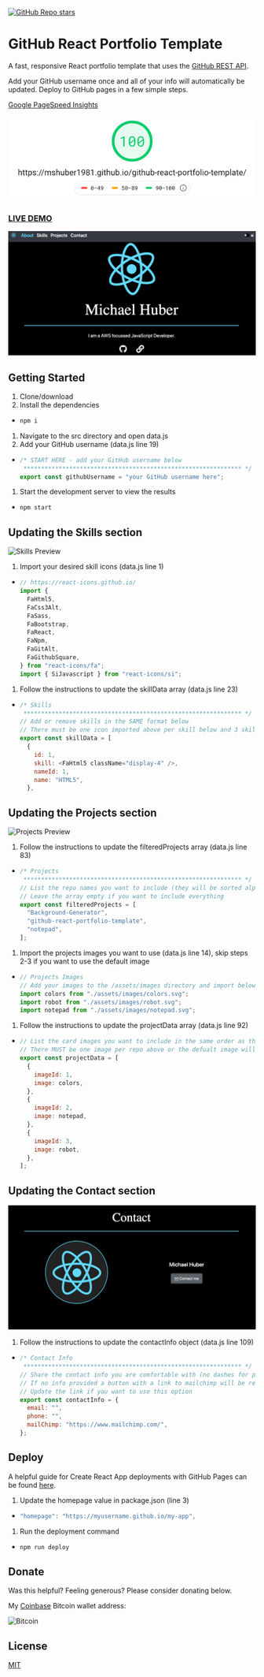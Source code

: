 [![GitHub Repo stars](https://img.shields.io/github/stars/mshuber1981/github-react-portfolio-template?color=%2361dbfb&style=for-the-badge&logo=github)](https://github.com/mshuber1981/github-react-portfolio-template/stargazers/)

# GitHub React Portfolio Template

A fast, responsive React portfolio template that uses the [GitHub REST API](https://docs.github.com/en/free-pro-team@latest/rest).

Add your GitHub username once and all of your info will automatically be updated. Deploy to GitHub pages in a few simple steps.

[Google PageSpeed Insights](https://developers.google.com/speed/pagespeed/insights/)

![Page Speed](/images/speed.png)

### <a href="https://mshuber1981.github.io/github-react-portfolio-template/">LIVE DEMO</a>

![Project Preview](/images/preview.png)

## Getting Started

1. Clone/download
1. Install the dependencies

- ```bash
  npm i
  ```

1. Navigate to the src directory and open data.js
1. Add your GitHub username (data.js line 19)

- ```javascript
  /* START HERE - add your GitHub username below
   ************************************************************** */
  export const githubUsername = "your GitHub username here";
  ```

1. Start the development server to view the results

- ```bash
  npm start
  ```

## Updating the Skills section

![Skills Preview](/images/skills.png)

1. Import your desired skill icons (data.js line 1)

- ```javascript
  // https://react-icons.github.io/
  import {
    FaHtml5,
    FaCss3Alt,
    FaSass,
    FaBootstrap,
    FaReact,
    FaNpm,
    FaGitAlt,
    FaGithubSquare,
  } from "react-icons/fa";
  import { SiJavascript } from "react-icons/si";
  ```

1. Follow the instructions to update the skillData array (data.js line 23)

- ```javascript
  /* Skills
   ************************************************************** */
  // Add or remove skills in the SAME format below
  // There must be one icon imported above per skill below and 3 skills per row
  export const skillData = [
    {
      id: 1,
      skill: <FaHtml5 className="display-4" />,
      nameId: 1,
      name: "HTML5",
    },
  ```

## Updating the Projects section

![Projects Preview](/images/projects.png)

1. Follow the instructions to update the filteredProjects array (data.js line 83)

- ```javascript
  /* Projects
   ************************************************************** */
  // List the repo names you want to include (they will be sorted alphabetically)
  // Leave the array empty if you want to include everything
  export const filteredProjects = [
    "Background-Generator",
    "github-react-portfolio-template",
    "notepad",
  ];
  ```

1. Import the projects images you want to use (data.js line 14), skip steps 2-3 if you want to use the default image

- ```javascript
  // Projects Images
  // Add your images to the /assets/images directory and import below
  import colors from "./assets/images/colors.svg";
  import robot from "./assets/images/robot.svg";
  import notepad from "./assets/images/notepad.svg";
  ```

1. Follow the instructions to update the projectData array (data.js line 92)

- ```javascript
  // List the card images you want to include in the same order as the repos above
  // There MUST be one image per repo above or the defualt image will be applied
  export const projectData = [
    {
      imageId: 1,
      image: colors,
    },
    {
      imageId: 2,
      image: notepad,
    },
    {
      imageId: 3,
      image: robot,
    },
  ];
  ```

## Updating the Contact section

![Contact Preview](/images/contact.png)

1. Follow the instructions to update the contactInfo object (data.js line 109)

- ```javascript
  /* Contact Info
   ************************************************************** */
  // Share the contact info you are comfortable with (no dashes for phone numbers)
  // If no info provided a button with a link to mailchimp will be rendered
  // Update the link if you want to use this option
  export const contactInfo = {
    email: "",
    phone: "",
    mailChimp: "https://www.mailchimp.com/",
  };
  ```

## Deploy

A helpful guide for Create React App deployments with GitHub Pages can be found <a href="https://create-react-app.dev/docs/deployment#github-pages">here</a>.

1. Update the homepage value in package.json (line 3)

- ```javascript
  "homepage": "https://myusername.github.io/my-app",
  ```

1. Run the deployment command

- ```bash
  npm run deploy
  ```

## Donate

Was this helpful? Feeling generous? Please consider donating below.

My [Coinbase](https://www.coinbase.com/) Bitcoin wallet address:

![Bitcoin](/images/bitcoin.png)

## License

[MIT](https://choosealicense.com/licenses/mit/)
